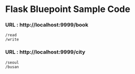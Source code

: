 # Flask Bluepoint Sample Code

### URL : http://localhost:9999/book
    /read
    /write

### URL : http://localhost:9999/city
    /seoul
    /busan
